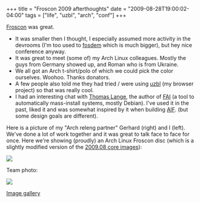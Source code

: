 +++
title = "Froscon 2009 afterthoughts"
date = "2009-08-28T19:00:02-04:00"
tags = ["life", "uzbl", "arch", "conf"]
+++
<p><a href="http://froscon.org/">Froscon</a> was great.</p>

<ul>

<li>It was smaller then I thought, I especially assumed more activity in the devrooms (I'm too used to <a href="http://fosdem.org/">fosdem</a> which is much bigger), but hey nice conference anyway.</li>

<li>It was great to meet (some of) my Arch Linux colleagues.  Mostly the guys from Germany showed up, and Roman who is from Ukraine.</li>

<li>We all got an Arch t-shirt/polo of which we could pick the color ourselves.  Woohoo.  Thanks donators.</li>

<li>A few people also told me they had tried / were using <a href="http://www.uzbl.org">uzbl</a> (my browser project) so that was really cool.</li>

<li>I had an interesting chat with <a href="http://www.informatik.uni-koeln.de/ls_juenger/people/lange/">Thomas Lange</a>, the author of <a href="http://www.informatik.uni-koeln.de/fai/">FAI</a> (a tool to automatically mass-install systems, mostly Debian).  I've used it in the past, liked it and was somewhat inspired by it when building <a href="/AIF_the_brand_new_Arch_Linux_Installation_Framework">AIF</a>. (but some design goals are different).</li>

</ul>

<p>

Here is a picture of my "Arch releng partner" Gerhard (right) and I (left).  We've done a lot of work together and it was great to talk face to face for once.  Here we're showing (proudly) an Arch Linux Froscon disc (which is a slightly modified version of the <a href="http://www.archlinux.org/news/459/">2009.08 core images</a>):</p>

<p><a href="/files/blog/archlinux-pierre/2009-08-22_11-18-57.jpg"><img src="/files/blog/archlinux-pierre/2009-08-22_11-18-57.jpg" /></a></p>

<p>Team photo:</p>

<p><a href="/files/blog/archlinux-pierre/2009-08-22_12-53-07.jpg"><img src="/files/blog/archlinux-pierre/2009-08-22_12-53-07.jpg" /></a></p>

<p><a href="http://users.archlinux.de/~pierre/froscon/2009/">Image gallery</a>

</p>
